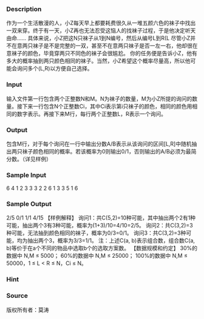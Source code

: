 
### Description
作为一个生活散漫的人，小Z每天早上都要耗费很久从一堆五颜六色的袜子中找出一双来穿。终于有一天，小Z再也无法忍受这恼人的找袜子过程，于是他决定听天由命……
具体来说，小Z把这N只袜子从1到N编号，然后从编号L到R(L 尽管小Z并不在意两只袜子是不是完整的一双，甚至不在意两只袜子是否一左一右，他却很在意袜子的颜色，毕竟穿两只不同色的袜子会很尴尬。
你的任务便是告诉小Z，他有多大的概率抽到两只颜色相同的袜子。当然，小Z希望这个概率尽量高，所以他可能会询问多个(L,R)以方便自己选择。
### Input
输入文件第一行包含两个正整数N和M。N为袜子的数量，M为小Z所提的询问的数量。接下来一行包含N个正整数Ci，其中Ci表示第i只袜子的颜色，相同的颜色用相同的数字表示。再接下来M行，每行两个正整数L，R表示一个询问。
### Output
包含M行，对于每个询问在一行中输出分数A/B表示从该询问的区间[L,R]中随机抽出两只袜子颜色相同的概率。若该概率为0则输出0/1，否则输出的A/B必须为最简分数。（详见样例）
### Sample Input
6 4
1 2 3 3 3 2
2 6
1 3
3 5
1 6

### Sample Output
2/5
0/1
1/1
4/15
【样例解释】
询问1：共C(5,2)=10种可能，其中抽出两个2有1种可能，抽出两个3有3种可能，概率为(1+3)/10=4/10=2/5。
询问2：共C(3,2)=3种可能，无法抽到颜色相同的袜子，概率为0/3=0/1。
询问3：共C(3,2)=3种可能，均为抽出两个3，概率为3/3=1/1。
注：上述C(a, b)表示组合数，组合数C(a, b)等价于在a个不同的物品中选取b个的选取方案数。
【数据规模和约定】
30%的数据中 N,M ≤ 5000；
60%的数据中 N,M ≤ 25000；
100%的数据中 N,M ≤ 50000，1 ≤ L < R ≤ N，Ci ≤ N。

### Hint

### Source
版权所有者：莫涛